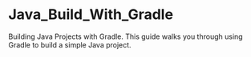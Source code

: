 # Java_Build_With_Gradle
Building Java Projects with Gradle. This guide walks you through using Gradle to build a simple Java project.
